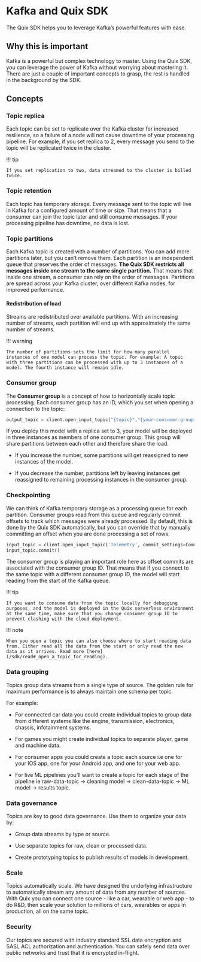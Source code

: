 # Kafka and Quix SDK

The Quix SDK helps you to leverage Kafka’s powerful features with ease.

## Why this is important

Kafka is a powerful but complex technology to master. Using the Quix SDK, you can leverage the power of Kafka without worrying about mastering it. There are just a couple of important concepts to grasp, the rest is handled in the background by the SDK.

## Concepts

### Topic replica

Each topic can be set to replicate over the Kafka cluster for increased resilience, so a failure of a node will not cause downtime of your processing pipeline. For example, if you set replica to 2, every message you send to the topic will be replicated twice in the cluster.

!!! tip

	If you set replication to two, data streamed to the cluster is billed twice.

### Topic retention

Each topic has temporary storage. Every message sent to the topic will live in Kafka for a configured amount of time or size. That means that a consumer can join the topic later and still consume messages. If your processing pipeline has downtime, no data is lost.

### Topic partitions

Each Kafka topic is created with a number of partitions. You can add more partitions later, but you can’t remove them. Each partition is an independent queue that preserves the order of messages. **The Quix SDK restricts all messages inside one stream to the same single partition.** That means that inside one stream, a consumer can rely on the order of messages. Partitions are spread across your Kafka cluster, over different Kafka nodes, for improved performance.

#### Redistribution of load

Streams are redistributed over available partitions. With an increasing number of streams, each partition will end up with approximately the same number of streams.

!!! warning

	The number of partitions sets the limit for how many parallel instances of one model can process the topic. For example: A topic with three partitions can be processed with up to 3 instances of a model. The fourth instance will remain idle.

### Consumer group

The **Consumer group** is a concept of how to horizontally scale topic processing. Each consumer group has an ID, which you set when opening a connection to the topic:

``` python
output_topic = client.open_input_topic("{topic}","{your-consumer-group-id}")
```

If you deploy this model with a replica set to 3, your model will be deployed in three instances as members of one consumer group. This group will share partitions between each other and therefore share the load.

  - If you increase the number, some partitions will get reassigned to new instances of the model.

  - If you decrease the number, partitions left by leaving instances get reassigned to remaining processing instances in the consumer group.

### Checkpointing

We can think of Kafka temporary storage as a processing queue for each partition. Consumer groups read from this queue and regularly commit offsets to track which messages were already processed. By default, this is done by the Quix SDK automatically, but you can override that by manually committing an offset when you are done processing a set of rows.

``` python
input_topic = client.open_input_topic('Telemetry', commit_settings=CommitMode.Manual)
input_topic.commit()
```

The consumer group is playing an important role here as offset commits are associated with the consumer group ID. That means that if you connect to the same topic with a different consumer group ID, the model will start reading from the start of the Kafka queue.

!!! tip

	If you want to consume data from the topic locally for debugging purposes, and the model is deployed in the Quix serverless environment at the same time, make sure that you change consumer group ID to prevent clashing with the cloud deployment.

!!! note

	When you open a topic you can also choose where to start reading data from. Either read all the data from the start or only read the new data as it arrives. Read more [here](/sdk/read#_open_a_topic_for_reading).

### Data grouping

Topics group data streams from a single type of source. The golden rule for maximum performance is to always maintain one schema per topic.

For example:

  - For connected car data you could create individual topics to group data from different systems like the engine, transmission, electronics, chassis, infotainment systems.

  - For games you might create individual topics to separate player, game and machine data.

  - For consumer apps you could create a topic each source i.e one for your IOS app, one for your Android app, and one for your web app.

  - For live ML pipelines you’ll want to create a topic for each stage of the pipeline ie raw-data-topic → cleaning model → clean-data-topic → ML model → results topic.

### Data governance

Topics are key to good data governance. Use them to organize your data by:

  - Group data streams by type or source.

  - Use separate topics for raw, clean or processed data.

  - Create prototyping topics to publish results of models in development.

### Scale

Topics automatically scale. We have designed the underlying infrastructure to automatically stream any amount of data from any number of sources. With Quix you can connect one source - like a car, wearable or web app - to do R&D, then scale your solution to millions of cars, wearables or apps in production, all on the same topic.

### Security

Our topics are secured with industry standard SSL data encryption and SASL ACL authorization and authentication. You can safely send data over public networks and trust that it is encrypted in-flight.
